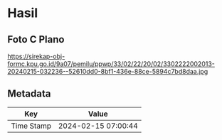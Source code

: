 # Hasil

## Foto C Plano

https://sirekap-obj-formc.kpu.go.id/9a07/pemilu/ppwp/33/02/22/20/02/3302222002013-20240215-032236--52610dd0-8bf1-436e-88ce-5894c7bd8daa.jpg


## Metadata

| Key        | Value               |
| ---------- | ------------------- |
| Time Stamp | 2024-02-15 07:00:44 |



